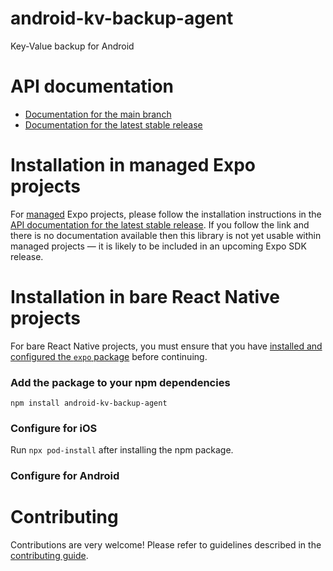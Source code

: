 # android-kv-backup-agent

Key-Value backup for Android

# API documentation

- [Documentation for the main branch](https://github.com/expo/expo/blob/main/docs/pages/versions/unversioned/sdk/android-kv-backup-agent.md)
- [Documentation for the latest stable release](https://docs.expo.dev/versions/latest/sdk/android-kv-backup-agent/)

# Installation in managed Expo projects

For [managed](https://docs.expo.dev/archive/managed-vs-bare/) Expo projects, please follow the installation instructions in the [API documentation for the latest stable release](#api-documentation). If you follow the link and there is no documentation available then this library is not yet usable within managed projects &mdash; it is likely to be included in an upcoming Expo SDK release.

# Installation in bare React Native projects

For bare React Native projects, you must ensure that you have [installed and configured the `expo` package](https://docs.expo.dev/bare/installing-expo-modules/) before continuing.

### Add the package to your npm dependencies

```
npm install android-kv-backup-agent
```

### Configure for iOS

Run `npx pod-install` after installing the npm package.


### Configure for Android



# Contributing

Contributions are very welcome! Please refer to guidelines described in the [contributing guide]( https://github.com/expo/expo#contributing).
